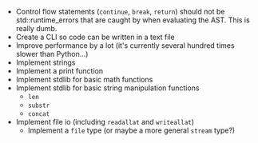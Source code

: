 * Control flow statements (`continue`, `break`, `return`) should not be std::runtime_errors that are caught by when evaluating the AST. This is really dumb.
* Create a CLI so code can be written in a text file
* Improve performance by a lot (it's currently several hundred times slower than Python...)
* Implement strings
* Implement a print function
* Implement stdlib for basic math functions
* Implement stdlib for basic string manipulation functions
    * `len`
    * `substr`
    * `concat`
* Implement file io (including `readallat` and `writeallat`)
    * Implement a `file` type (or maybe a more general `stream` type?)